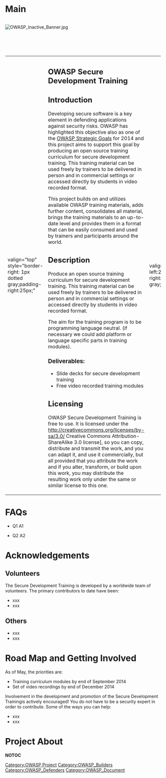 # Main

<div style="width:100%;height:100px;border:0,margin:0;overflow: hidden;">

![OWASP_Inactive_Banner.jpg](OWASP_Inactive_Banner.jpg
"OWASP_Inactive_Banner.jpg")

</div>

<table>
<tbody>
<tr class="odd">
<td><p>valign="top" style="border-right: 1px dotted gray;padding-right:25px;"</p></td>
<td><h2 id="owasp_secure_development_training">OWASP Secure Development Training</h2>
<h2 id="introduction">Introduction</h2>
<p>Developing secure software is a key element in defending applications against security risks. OWASP has highlighted this objective also as one of the <a href="OWASP_Strategic_Goals" title="wikilink">OWASP Strategic Goals</a> for 2014 and this project aims to support this goal by producing an open source training curriculum for secure development training. This training material can be used freely by trainers to be delivered in person and in commercial settings or accessed directly by students in video recorded format.</p>
<p>This project builds on and utilizes available OWASP training materials, adds further content, consolidates all material, brings the training materials to an up-to-date level and provides them in a format that can be easily consumed and used by trainers and participants around the world.</p>
<h2 id="description">Description</h2>
<p>Produce an open source training curriculum for secure development training. This training material can be used freely by trainers to be delivered in person and in commercial settings or accessed directly by students in video recorded format.</p>
<p>The aim for the training program is to be programming language neutral. (if necessary we could add platform or language specific parts in training modules).</p>
<h3 id="deliverables">Deliverables:</h3>
<ul>
<li>Slide decks for secure development training</li>
<li>Free video recorded training modules</li>
</ul>
<h2 id="licensing">Licensing</h2>
<p>OWASP Secure Development Training is free to use. It is licensed under the <a href="http://creativecommons.org/licenses/by-sa/3.0/">http://creativecommons.org/licenses/by-sa/3.0/</a> Creative Commons Attribution-ShareAlike 3.0 license], so you can copy, distribute and transmit the work, and you can adapt it, and use it commercially, but all provided that you attribute the work and if you alter, transform, or build upon this work, you may distribute the resulting work only under the same or similar license to this one.</p></td>
<td><p>valign="top" style="padding-left:25px;width:200px;border-right: 1px dotted gray;padding-right:25px;"</p></td>
<td><h2 id="what_is_secure_development_training">What is Secure Development Training?</h2>
<p>OWASP Secure Development Training provides:</p>
<ul>
<li>Slide decks for secure development training</li>
<li>Format shall be modular if possible also with a few check questions at the end of each module</li>
<li>Free video recorded training modules</li>
</ul>
<h2 id="presentation">Presentation</h2>
<p>Link to presentation</p>
<h2 id="project_leader">Project Leader</h2>
<p><a href="mailto:tobias.gondrom@owasp.org">Tobias Gondrom</a></p>
<h2 id="related_projects">Related Projects</h2>
<h2 id="ohloh">Ohloh</h2></td>
<td><p>valign="top" style="padding-left:25px;width:200px;"</p></td>
<td><h2 id="quick_download">Quick Download</h2>
<h2 id="email_list">Email List</h2>
<p><a href="https://lists.owasp.org/mailman/listinfo/owasp_secure_development_training">Sign up</a></p>
<h2 id="news_and_events">News and Events</h2>
<h2 id="in_print">In Print</h2>
<h2 id="classifications">Classifications</h2>
<table>
<tbody>
<tr class="odd">
<td><p>align="center" valign="top" width="50%" rowspan="2"</p></td>
<td><figure>
<img src="New_projects.png" title="New_projects.png" alt="New_projects.png" width="100" /><figcaption>New_projects.png</figcaption>
</figure></td>
<td><p>align="center" valign="top" width="50%"</p></td>
<td><figure>
<img src="Owasp-builders-small.png" title="Owasp-builders-small.png" alt="Owasp-builders-small.png" /><figcaption>Owasp-builders-small.png</figcaption>
</figure></td>
</tr>
<tr class="even">
<td><p>align="center" valign="top" width="50%"</p></td>
<td><figure>
<img src="Owasp-defenders-small.png" title="Owasp-defenders-small.png" alt="Owasp-defenders-small.png" /><figcaption>Owasp-defenders-small.png</figcaption>
</figure></td>
<td></td>
<td></td>
</tr>
<tr class="odd">
<td><p>colspan="2" align="center"</p></td>
<td><figure>
<img src="Cc-button-y-sa-small.png" title="Cc-button-y-sa-small.png" alt="Cc-button-y-sa-small.png" /><figcaption>Cc-button-y-sa-small.png</figcaption>
</figure></td>
<td></td>
<td></td>
</tr>
<tr class="even">
<td><p>colspan="2" align="center"</p></td>
<td><figure>
<img src="Project_Type_Files_CODE.jpg" title="Project_Type_Files_CODE.jpg" alt="Project_Type_Files_CODE.jpg" /><figcaption>Project_Type_Files_CODE.jpg</figcaption>
</figure></td>
<td></td>
<td></td>
</tr>
</tbody>
</table></td>
</tr>
</tbody>
</table>

# FAQs

  - Q1
    A1

<!-- end list -->

  - Q2
    A2

# Acknowledgements

## Volunteers

The Secure Development Training is developed by a worldwide team of
volunteers. The primary contributors to date have been:

  - xxx
  - xxx

## Others

  - xxx
  - xxx

# Road Map and Getting Involved

As of May, the priorities are:

  - Training curriculum modules by end of September 2014
  - Set of video recordings by end of December 2014

Involvement in the development and promotion of the Secure Development
Trainingis actively encouraged\! You do not have to be a security expert
in order to contribute. Some of the ways you can help:

  - xxx
  - xxx

# Project About

__NOTOC__ <headertabs />

[Category:OWASP Project](Category:OWASP_Project "wikilink")
[Category:OWASP_Builders](Category:OWASP_Builders "wikilink")
[Category:OWASP_Defenders](Category:OWASP_Defenders "wikilink")
[Category:OWASP_Document](Category:OWASP_Document "wikilink")